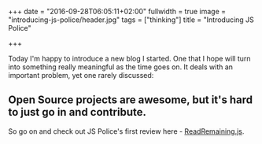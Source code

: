 +++
date = "2016-09-28T06:05:11+02:00"
fullwidth = true
image = "introducing-js-police/header.jpg"
tags = ["thinking"]
title = "Introducing JS Police"

+++

Today I'm happy to introduce a new blog I started. One that I hope will turn into something really meaningful as the time goes on. It deals with an important problem, yet one rarely discussed:

## **Open Source projects are awesome, but it's hard to just go in and contribute.**

So go on and check out JS Police's first review here - [ReadRemaining.js](http://localhost:3131/review/readremaining/).